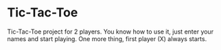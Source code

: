 # Tic-Tac-Toe

Tic-Tac-Toe project for 2 players. You know how to use it, just enter your names and start playing.
One more thing, first player (X) always starts.